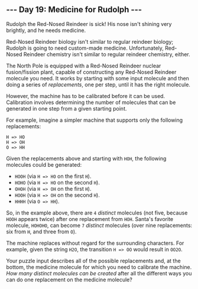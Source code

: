 <article class="day-desc"><h2>--- Day 19: Medicine for Rudolph ---</h2><p>Rudolph the Red-Nosed Reindeer is sick!  His nose isn't shining very brightly, and he needs medicine.</p>
<p>Red-Nosed Reindeer biology isn't similar to regular reindeer biology; Rudolph is going to need custom-made medicine.  Unfortunately, Red-Nosed Reindeer chemistry isn't similar to regular reindeer chemistry, either.</p>
<p>The North Pole is equipped with a Red-Nosed Reindeer nuclear fusion/fission plant, capable of constructing any Red-Nosed Reindeer molecule you need.  It works by starting with some input molecule and then doing a series of <em>replacements</em>, one per step, until it has the right molecule.</p>
<p>However, the machine has to be calibrated before it can be used.  Calibration involves determining the number of molecules that can be generated in one step from a given starting point.</p>
<p>For example, imagine a simpler machine that supports only the following replacements:</p>
<pre><code>H =&gt; HO
H =&gt; OH
O =&gt; HH
</code></pre>
<p>Given the replacements above and starting with <code>HOH</code>, the following molecules could be generated:</p>
<ul>
<li><code>HOOH</code> (via <code>H =&gt; HO</code> on the first <code>H</code>).</li>
<li><code>HOHO</code> (via <code>H =&gt; HO</code> on the second <code>H</code>).</li>
<li><code>OHOH</code> (via <code>H =&gt; OH</code> on the first <code>H</code>).</li>
<li><code>HOOH</code> (via <code>H =&gt; OH</code> on the second <code>H</code>).</li>
<li><code>HHHH</code> (via <code>O =&gt; HH</code>).</li>
</ul>
<p>So, in the example above, there are <code>4</code> <em>distinct</em> molecules (not five, because <code>HOOH</code> appears twice) after one replacement from <code>HOH</code>. Santa's favorite molecule, <code>HOHOHO</code>, can become <code>7</code> <em>distinct</em> molecules (over nine replacements: six from <code>H</code>, and three from <code>O</code>).</p>
<p>The machine replaces without regard for the surrounding characters.  For example, given the string <code>H2O</code>, the transition <code>H =&gt; OO</code> would result in <code>OO2O</code>.</p>
<p>Your puzzle input describes all of the possible replacements and, at the bottom, the medicine molecule for which you need to calibrate the machine.  <em>How many distinct molecules can be created</em> after all the different ways you can do one replacement on the medicine molecule?</p>
</article>